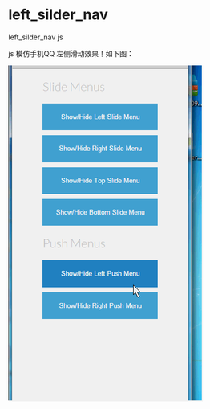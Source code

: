 # left_silder_nav
left_silder_nav js

js 模仿手机QQ 左侧滑动效果！如下图：


![image](https://github.com/confidence68/left_silder_nav/blob/master/11.gif)